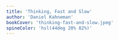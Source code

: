 ```yaml
---
title: 'Thinking, Fast and Slow'
author: 'Daniel Kahneman'
bookCover: 'thinking-fast-and-slow.jpeg'
spineColor: 'hsl(44deg 20% 82%)'
---
```

